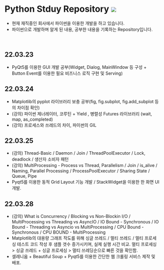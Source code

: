 # Python Stduy Repository <img src="https://img.shields.io/badge/Python-black?style=plastic&logo=Python&logoColor=#3776AB"/>
+ 현재 재직중인 회사에서 파이썬을 이용한 개발을 하고 있습니다.
+ 파이썬으로 개발하며 알게 된 내용, 공부한 내용을 기록하는 Repository입니다.
<br>

## 22.03.23 
+ PyQt5를 이용한 GUI 개발 공부(Widget, Dialog, MainWindow 등 구성 + Button Event를 이용한 필요 비즈니스 로직 구현 및 Serving)

## 22.03.24
+ Matplotlib의 pyplot 라이브러리 보충 공부(fig, fig.subplot, fig.add_subplot 등의 차이점 확인)
+ (강의) 파이썬 제너레이터, 코루틴 + Yield , 병렬성 Futures 라이브러리 (wait, map, as_completed)
+ (강의) 프로세스와 쓰레드의 차이, 파이썬의 GIL


## 22.03.25
+ (강의) Thread-Basic / Daemon / Join / ThreadPoolExecutor / Lock, deadlock / 생산자 소비자 패턴
+ (강의) MultiProcessing - Process vs Thread, Parallelism / Join / is_alive / Naming, Parallel Processing / ProcessPoolExecutor / Sharing State / Queue, Pipe
+ Pyqt5를 이용한 동적 Grid Layout 기능 개발 / StackWidget을 이용한 한 화면 UI 개발. 


## 22.03.28

+ (강의) What is Concurrency / Blocking vs Non-Blockin I/O / MultiProcessing vs Threading vs AsyncIO / IO Bound - Synchronous / IO Bound - Threading vs Asyncio vs MultiProcessing / CPU Bound - Synchronous / CPU BOUND - MultiProcessing
+ Matplotlib의 대용량 그래프 작도를 위해 싱글 쓰레드 / 멀티 쓰레드 / 멀티 프로세싱 테스트 코드 작성 후 샘플 갯수 증가시키며, 실제 실행 시간 비교. 멀티 프로세싱 > 싱글 쓰레드 + 싱글 프로세싱 > 멀티 쓰레딩순으로 빠른 것을 확인함.
+ 셀레니움 + Beautiful Soup + Pyqt5를 이용한 간단한 웹 크롤링 서비스 제작 및 배포. 
